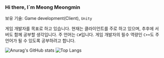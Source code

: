 ### Hi there, I`m Meong Meongmin

보유 기술: Game development(Client), `Unity`

게임 개발자를 목표로 하고 있습니다. 현재는 클라이언트를 주로 하고 있으며, 추후에 서버도 함께 공부할 생각입니다.
주 언어는 `C#`입니다. 게임 개발자의 필수 역량인 `C++`도 주 언어가 될 수 있도록 공부하려고 합니다.

![Anurag's GitHub stats](https://github-readme-stats.vercel.app/api?username=meongmeongmin&show_icons=true&theme=dracula)  ![Top Langs](https://github-readme-stats.vercel.app/api/top-langs/?username=meongmeongmin&layout=compact&theme=dracula)
